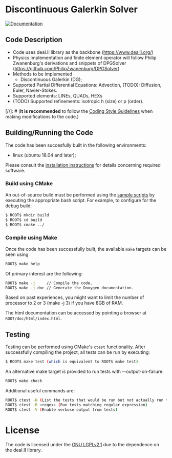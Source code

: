 # Discontinuous Galerkin Solver

[![Documentation](https://codedocs.xyz/dougshidong/PHiLiP.svg)](https://codedocs.xyz/dougshidong/PHiLiP/)


## Code Description
- Code uses deal.II library as the backbone (https://www.dealii.org/)
- Physics implementation and finite element operator will follow Philip Zwanenburg's derivations and snippets of DPGSolver (https://github.com/PhilipZwanenburg/DPGSolver)
- Methods to be implemented
	- Discontinuous Galerkin (DG);
- Supported Partial Differential Equations: Advection, (TODO): Diffusion, Euler, Navier-Stokes.
- Supported elements: LINEs, QUADs, HEXs
- (TODO) Supported refinements: isotropic h (size) or p (order).

[//]: # (**It is recommended** to follow the [Coding Style Guidelines](STYLE.md) when making modifications to the code.)

## Building/Running the Code

The code has been succesfully built in the following environments:
- linux (ubuntu 18.04 and later);

Please consult the [installation instructions](INSTALL.md) for details concerning required software.

### Build using CMake

An out-of-source build must be performed using the [sample scripts](cmake/run) by executing the
appropriate bash script. For example, to configure for the debug build:
```sh
$ ROOT$ mkdir build
$ ROOT$ cd build
$ ROOT$ cmake ../
```

### Compile using Make

Once the code has been successfully built, the available `make` targets can be seen using
```sh
ROOT$ make help
```

Of primary interest are the following:
```sh
ROOT$ make -j     // Compile the code.
ROOT$ make -j doc // Generate the Doxygen documentation.
```

Based on past experiences, you might want to limit the number of processor to 2 or 3 (make -j 3) if you have 8GB of RAM.

The html documentation can be accessed by pointing a browser at `ROOT/doc/html/index.html`.

## Testing

Testing can be performed using CMake's `ctest` functionality. After successfully compiling the project, all tests can be
run by executing:
```sh
$ ROOT$ make test (which is equivalent to ROOT$ make test)
```

An alternative make target is provided to run tests with --output-on-failure:
```sh
ROOT$ make check
```

Additional useful commands are:
```sh
ROOT$ ctest -N (List the tests that would be run but not actually run them)
ROOT$ ctest -R <regex> (Run tests matching regular expression)
ROOT$ ctest -V (Enable verbose output from tests)
```

# License

The code is licensed under the [GNU LGPLv2.1](LICENSE.md) due to the dependence on the deal.II library.

